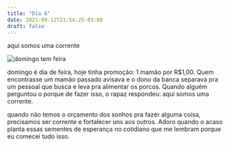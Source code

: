 ```yaml
---
title: "Dia 6"
date: 2021-09-12T21:54:25-03:00
draft: false
---
```


aqui somos uma corrente

![domingo tem feira](/img/domingotemfeira.jpg)

domingo é dia de feira, hoje tinha promoção: 1 mamão por R$1,00. Quem encontrasse um mamão passado avisava e o dono da banca separava pra um pessoal que busca e leva pra alimentar os porcos. Quando alguém perguntou o porque de fazer isso, o rapaz respondeu: aqui somos uma corrente.

quando não temos o orçamento dos sonhos pra fazer alguma coisa, precisamos ser corrente e fortalecer uns aos outros. Adoro quando o acaso planta essas sementes de esperança no cotidiano que me lembram porque eu comecei tudo isso. 
